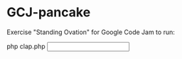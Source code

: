 # GCJ-pancake
Exercise "Standing Ovation" for Google Code Jam
to run:

php clap.php <input file name>
